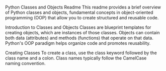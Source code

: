 Python Classes and Objects Readme
This readme provides a brief overview of Python classes and objects, fundamental concepts in object-oriented programming (OOP) that allow you to create structured and reusable code.

Introduction to Classes and Objects
Classes are blueprint templates for creating objects, which are instances of those classes. Objects can contain both data (attributes) and methods (functions) that operate on that data. Python's OOP paradigm helps organize code and promotes reusability.

Creating Classes
To create a class, use the class keyword followed by the class name and a colon. Class names typically follow the CamelCase naming convention.


